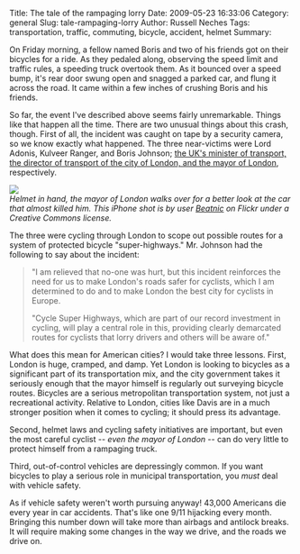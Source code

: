 Title: The tale of the rampaging lorry
Date: 2009-05-23 16:33:06
Category: general
Slug: tale-rampaging-lorry
Author: Russell Neches
Tags: transportation, traffic, commuting, bicycle, accident, helmet
Summary: 


On Friday morning, a fellow named Boris and two of his friends got on
their bicycles for a ride. As they pedaled along, observing the speed
limit and traffic rules, a speeding truck overtook them. As it bounced
over a speed bump, it's rear door swung open and snagged a parked car,
and flung it across the road. It came within a few inches of crushing
Boris and his friends.

So far, the event I've described above seems fairly unremarkable. Things
like that happen all the time. There are two unusual things about this
crash, though. First of all, the incident was caught on tape by a
security camera, so we know exactly what happened. The three
near-victims were Lord Adonis, Kulveer Ranger, and Boris Johnson; [the
UK's minister of transport, the director of transport of the city of
London, and the mayor of
London](http://www.guardian.co.uk/politics/2009/may/23/boris-cycling),
respectively.

![](http://vort.org/media/images/mayor_boris.jpg) \
 *Helmet in hand, the mayor of London walks over for a better look at
the car that almost killed him. This iPhone shot is by user
[Beatnic](http://www.flickr.com/photos/beatnic/3554014032/) on Flickr
under a Creative Commons license.*

The three were cycling through London to scope out possible routes for a
system of protected bicycle "super-highways." Mr. Johnson had the
following to say about the incident:

> "I am relieved that no-one was hurt, but this incident reinforces the
> need for us to make London's roads safer for cyclists, which I am
> determined to do and to make London the best city for cyclists in
> Europe.
> <p>
> "Cycle Super Highways, which are part of our record investment in
> cycling, will play a central role in this, providing clearly
> demarcated routes for cyclists that lorry drivers and others will be
> aware of."

What does this mean for American cities? I would take three lessons.
First, London is huge, cramped, and damp. Yet London is looking to
bicycles as a significant part of its transportation mix, and the city
government takes it seriously enough that the mayor himself is regularly
out surveying bicycle routes. Bicycles are a serious metropolitan
transportation system, not just a recreational activity. Relative to
London, cities like Davis are in a much stronger position when it comes
to cycling; it should press its advantage.

Second, helmet laws and cycling safety initiatives are important, but
even the most careful cyclist -- *even the mayor of London* -- can do
very little to protect himself from a rampaging truck.

Third, out-of-control vehicles are depressingly common. If you want
bicycles to play a serious role in municipal transportation, you *must*
deal with vehicle safety.

As if vehicle safety weren't worth pursuing anyway! 43,000 Americans die
every year in car accidents. That's like one 9/11 hijacking every month.
Bringing this number down will take more than airbags and antilock
breaks. It will require making some changes in the way we drive, and the
roads we drive on.
